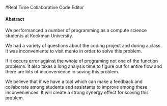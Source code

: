 #Real Time Collaborative Code Editor

#### Abstract

We performanced a number of programming as a compute science students at Kookman University.

We had a variety of questions about the coding project and during a class.
It was inconveniente to visit mento in order to solve this problem.

If it occurs error against the whole of programing not one of the function problems.
It also takes a long analysis time to figure out for entire flow and there are lots of inconvenience in soving this problem.

We believe that if we have a tool which can make a feedback and collaborate among students and assistants to improve among
these inconveniences. 
It will create a strong synergy effect for solving this problem.
